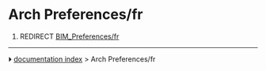 # Arch Preferences/fr
1.  REDIRECT [BIM_Preferences/fr](BIM_Preferences/fr.md)



---
⏵ [documentation index](../README.md) > Arch Preferences/fr
